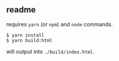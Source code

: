 ## readme

requires `yarn` (or `npm`) and `node` commands.

~~~console
$ yarn install
$ yarn build:html
~~~

will output into `./build/index.html`.
